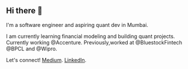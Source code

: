 ## Hi there 👋 
I'm a software engineer and aspiring quant dev in Mumbai.

I am currently learning financial modeling and building quant projects. Currently working @Accenture. Previously,worked at @BluestockFintech @BPCL and @Wipro.

Let's connect!
[Medium](https://prajeetapal.medium.com/).
[LinkedIn](https://www.linkedin.com/in/prajeeta-pal-802a63230/).

